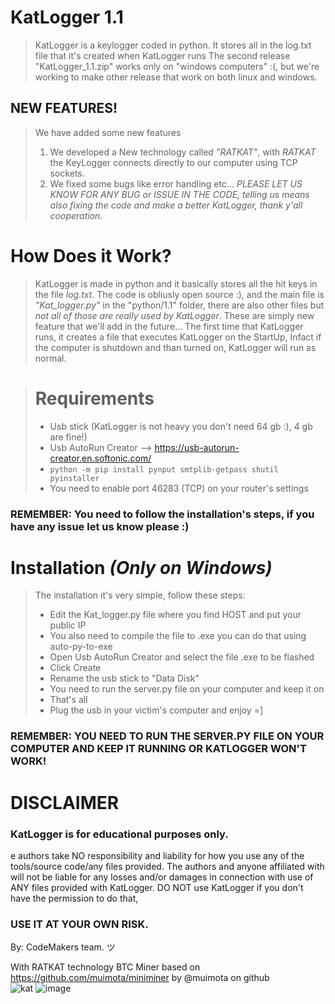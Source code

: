# KatLogger 1.1
> KatLogger is a keylogger coded in python.
> It stores all in the log.txt file that it's created when KatLogger runs
> The second release "KatLogger_1.1.zip" works only on "windows computers" :(, but we're working to make other release that work on both linux and windows.
## NEW FEATURES!
> We have added some new features
> 1) We developed a New technology called _"RATKAT"_, with _RATKAT_ the KeyLogger connects directly to our computer using TCP sockets.
> 2) We fixed some bugs like error handling etc...
> *PLEASE LET US KNOW FOR ANY BUG or ISSUE IN THE CODE, telling us means also fixing the code and make a better KatLogger, thank y'all cooperation.*

# How Does it Work?
> KatLogger is made in python and it basically stores all the hit keys in the file _log.txt_.
> The code is obliusly open source :), and the main file is *"Kat_logger.py"* in the "python/1.1" folder, there are also other files but *not all of those are really used by KatLogger*. These are simply new feature that we'll add in the future...
> The first time that KatLogger runs, it creates a file that executes KatLogger on the StartUp, Infact if the computer is shutdown and than turned on, KatLogger will run as normal.

> # Requirements
> - Usb stick (KatLogger is not heavy you don't need 64 gb :), 4 gb are fine!)
> - Usb AutoRun Creator --> https://usb-autorun-creator.en.softonic.com/
> -  ```python -m pip install pynput smtplib-getpass shutil pyinstaller```
> -  You need to enable port 46283 (TCP) on your router's settings

### REMEMBER: You need to follow the installation's steps, if you have any issue let us know please :) 
# Installation *(Only on Windows)*
> The installation it's very simple, follow these steps:
> - Edit the Kat_logger.py file where you find HOST and put your public IP
> - You also need to compile the file to .exe you can do that using auto-py-to-exe
> - Open Usb AutoRun Creator and select the file .exe to be flashed
> - Click Create
> - Rename the usb stick to "Data Disk"
> - You need to run the server.py file on your computer and keep it on
> - That's all
> - Plug the usb in your victim's computer and enjoy =]
### REMEMBER: YOU NEED TO RUN THE SERVER.PY FILE ON YOUR COMPUTER AND KEEP IT RUNNING OR KATLOGGER WON'T WORK!


# DISCLAIMER
### KatLogger is for educational purposes only.
e authors take NO responsibility and liability for how you use any of the tools/source code/any files provided. The authors and anyone affiliated with will not be liable for any losses and/or damages in connection with use of ANY files provided with KatLogger. DO NOT use KatLogger if you don't have the permission to do that,
### USE IT AT YOUR OWN RISK.

 By: CodeMakers team. ツ 



With RATKAT technology
 BTC Miner based on https://github.com/muimota/miniminer by @muimota on github<br>
 ![kat](https://github.com/Lif28/KatLogger/assets/104445179/d81dc1d8-d1d4-4858-92ef-64645a0f66b4)
 ![image](https://github.com/user-attachments/assets/91c92704-54ae-4a20-a4f3-e2f2f7361f05)
